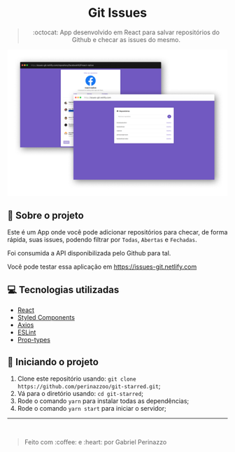 <h1 align="center">
Git Issues
</h1>
<blockquote align="center">
:octocat: App desenvolvido em React para salvar repositórios do Github e checar as issues do mesmo.
</blockquote>
<img src="./.github/1.png" />

## :thinking: Sobre o projeto

Este é um App onde você pode adicionar repositórios para checar, de forma rápida, suas issues, podendo filtrar por `Todas`, `Abertas` e `Fechadas`.

Foi consumida a API disponibilizada pelo Github para tal.

Você pode testar essa aplicação em https://issues-git.netlify.com

## :computer: Tecnologias utilizadas

* <a target="_blank" href="https://github.com/facebook/react">React</a>
* <a target="_blank" href="https://styled-components.com/">Styled Components</a>
* <a target="_blank" href="https://github.com/axios/axios">Axios</a>
* <a target="_blank" href="https://github.com/eslint/eslint">ESLint</a>
* <a target="_blank" href="https://github.com/facebook/prop-types">Prop-types</a>

## :wrench: Iniciando o projeto

1. Clone este repositório usando: `git clone https://github.com/perinazzoo/git-starred.git`;
2. Vá para o diretório usando: `cd git-starred`;
3. Rode o comando `yarn` para instalar todas as dependências;
4. Rode o comando `yarn start` para iniciar o servidor;

<hr/>
<br/>
<blockquote>Feito com :coffee: e :heart: por Gabriel Perinazzo</blockquote>

